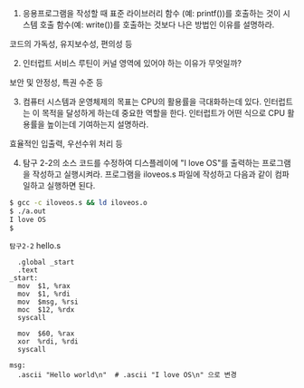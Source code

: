 1. 응용프로그램을 작성할 때 표준 라이브러리 함수 (예: printf())를 호출하는 것이 시스템 호출 함수(예: write())를 호출하는 것보다 나은 방법인 이유를 설명하라.

코드의 가독성, 유지보수성, 편의성 등

2. 인터럽트 서비스 루틴이 커널 영역에 있어야 하는 이유가 무엇일까?

보안 및 안정성, 특권 수준 등

3. 컴퓨터 시스템과 운영체제의 목표는 CPU의 활용률을 극대화하는데 있다. 인터럽트는 이 목적을 달성하게 하는데 중요한 역할을 한다. 인터럽트가 어떤 식으로 CPU 활용률을 높이는데 기여하는지 설명하라.

효율적인 입출력, 우선수위 처리 등

4. 탐구 2-2의 소스 코드를 수정하여 디스플레이에 "I love OS"를 출력하는 프로그램을 작성하고 실행시켜라. 프로그램을 iloveos.s 파일에 작성하고 다음과 같이 컴파일하고 실행하면 된다.

```bash
$ gcc -c iloveos.s && ld iloveos.o
$ ./a.out
I love OS
$
```

`탐구2-2`
hello.s
```assembly
  .global _start
  .text
_start:
  mov  $1, %rax
  mov  $1, %rdi
  mov  $msg, %rsi
  moc  $12, %rdx
  syscall

  mov  $60, %rax
  xor  %rdi, %rdi
  syscall

msg:
  .ascii "Hello world\n"  # .ascii "I love OS\n" 으로 변경
```
